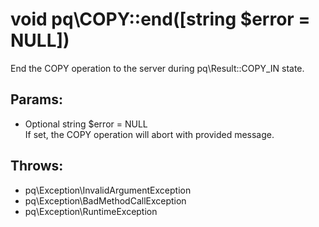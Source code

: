 # void pq\COPY::end([string $error = NULL])

End the COPY operation to the server during pq\Result::COPY_IN state.

## Params:

* Optional string $error = NULL  
  If set, the COPY operation will abort with provided message.

## Throws:

* pq\Exception\InvalidArgumentException
* pq\Exception\BadMethodCallException
* pq\Exception\RuntimeException
